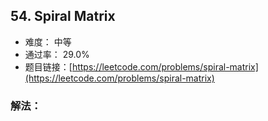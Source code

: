 ## 54. Spiral Matrix


- 难度： 中等
- 通过率： 29.0%
- 题目链接：[https://leetcode.com/problems/spiral-matrix](https://leetcode.com/problems/spiral-matrix)



### 解法：